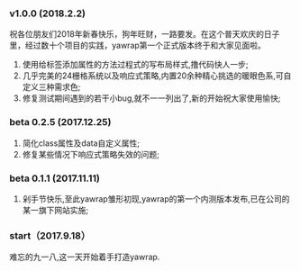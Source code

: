 ### v1.0.0 (2018.2.2)
祝各位朋友们2018年新春快乐，狗年旺财，一路要发。在这个普天欢庆的日子里，经过数十个项目的实践，yawrap第一个正式版本终于和大家见面啦。
1. 使用给标签添加属性的方法过程式的写布局样式,撸代码快人一步;
2. 几乎完美的24栅格系统以及响应式策略,内置20余种精心挑选的暖眼色系,可自定义三种需求色;
3. 修复测试期间遇到的若干小bug,就不一一列出了,新的开始祝大家使用愉快;

### beta 0.2.5 (2017.12.25)
1. 简化class属性及data自定义属性;
2. 修复某些情况下响应式策略失效的问题;

### beta 0.1.1 (2017.11.11)
1. 剁手节快乐,至此yawrap雏形初现,yawrap的第一个内测版本发布,已在公司的某一旗下网站实施;

### start（2017.9.18）
难忘的九一八,这一天开始着手打造yawrap.
